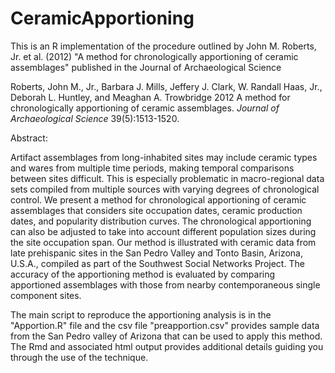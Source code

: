 # CeramicApportioning

This is an R implementation of the procedure outlined by John M. Roberts, Jr. et al. (2012) "A method for chronologically apportioning of ceramic assemblages" published in the Journal of Archaeological Science

Roberts, John M., Jr., Barbara J. Mills, Jeffery J. Clark, W. Randall Haas, Jr., Deborah L. Huntley, and Meaghan A. Trowbridge
2012  A method for chronologically apportioning of ceramic assemblages. _Journal of Archaeological Science_ 39(5):1513-1520.

Abstract:

Artifact assemblages from long-inhabited sites may include ceramic types and wares from multiple time periods, making temporal comparisons between sites difficult. This is especially problematic in macro-regional data sets compiled from multiple sources with varying degrees of chronological control. We present a method for chronological apportioning of ceramic assemblages that considers site occupation dates, ceramic production dates, and popularity distribution curves. The chronological apportioning can also be adjusted to take into account different population sizes during the site occupation span. Our method is illustrated with ceramic data from late prehispanic sites in the San Pedro Valley and Tonto Basin, Arizona, U.S.A., compiled as part of the Southwest Social Networks Project. The accuracy of the apportioning method is evaluated by comparing apportioned assemblages with those from nearby contemporaneous single component sites.

The main script to reproduce the apportioning analysis is in the "Apportion.R" file and the csv file "preapportion.csv" provides sample data from the San Pedro valley of Arizona that can be used to apply this method. The Rmd and associated html output provides additional details guiding you through the use of the technique.

